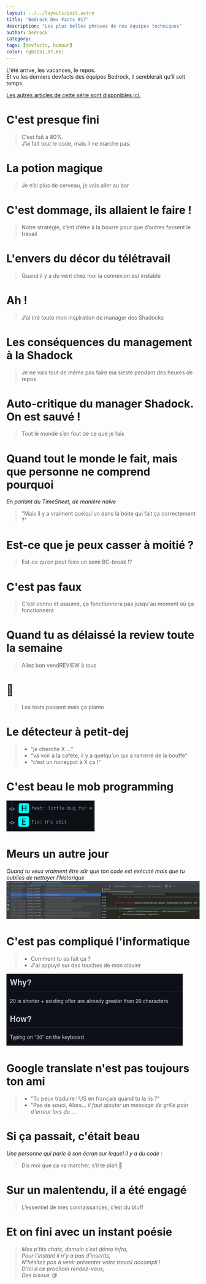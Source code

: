 ```yaml
---
layout: ../../layouts/post.astro
title: "Bedrock Dev Facts #17"
description: "Les plus belles phrases de nos équipes techniques"
author: bedrock 
category: 
tags: [devfacts, humour]
color: rgb(251,87,66)
---
```


L'été arrive, les vacances, le repos.  
Et vu les derniers devfacts des équipes Bedrock, il semblerait qu'il soit temps.

[Les autres articles de cette série sont disponibles ici.](/tags/#devfacts)

# C'est presque fini

> C’est fait à 80%.  
> J’ai fait tout le code, mais il ne marche pas.

# La potion magique

> Je n’ai plus de cerveau, je vais aller au bar

# C'est dommage, ils allaient le faire !

> Notre stratégie, c’est d’être à la bourre pour que d’autres fassent le travail

# L'envers du décor du télétravail

> Quand il y a du vent chez moi la connexion est instable

# Ah !

> J’ai tiré toute mon inspiration de manager des Shadocks

# Les conséquences du management à la Shadock

> Je ne vais tout de même pas faire ma sieste pendant des heures de repos

# Auto-critique du manager Shadock. On est sauvé !

> Tout le monde s’en fout de ce que je fais

# Quand tout le monde le fait, mais que personne ne comprend pourquoi

*En parlant du TimeSheet, de manière naïve*
> "Mais il y a vraiment quelqu'un dans la boite qui fait ça correctement ?"

# Est-ce que je peux casser à moitié ?

> Est-ce qu’on peut faire un semi BC-break ⁉️

# C'est pas faux

> C'est connu et assumé, ça fonctionnera pas jusqu'au moment où ça fonctionnera

# Quand tu as délaissé la review toute la semaine

> Allez bon vendREVIEW à tous

# 🤔

>  Les tests passent mais ça plante

# Le détecteur à petit-dej

> - “je cherche X ...”
> - “va voir à la cafete, il y a quelqu’un qui a ramené de la bouffe”
> - “c’est un honeypot à X ça !”

# C'est beau le mob programming

![Image d'un commit de H disant "little bug for E", puis d'un commit de E disant "fix H's shit](/images/posts/dev-facts-17/mob-programming.png)

# Meurs un autre jour

*Quand tu veux vraiment être sûr que ton code est exécuté mais que tu oublies de nettoyer l'historique*
![Image du code PHP d'un commit où il reste un `die('HEEEEERE')](/images/posts/dev-facts-17/die-to-test.png)

# C'est pas compliqué l'informatique

> * Comment tu as fait ça ?
> * J'ai appuyé sur des touches de mon clavier

![Image d'un ticket où le développeur indique qu'il a changé une valeur de 20 à 30 en expliquant le "comment" par "en appuyant sur le clavier"](/images/posts/dev-facts-17/type-30-keyboard.png)

# Google translate n'est pas toujours ton ami

> - "Tu peux traduire l'US en français quand tu la lis ?"
> - "Pas de souci, Alors... *il faut ajouter un message de grille pain d'erreur lors du ...*

# Si ça passait, c'était beau

*Une personne qui parle à son écran sur lequel il y a du code :*
> Dis moi que ça va marcher, s’il te plait 🙏

# Sur un malentendu, il a été engagé

> L’essentiel de mes connaissances, c’est du bluff

# Et on fini avec un instant poésie

> *Mes p’tits chats, demain c’est démo infra,*  
> *Pour l’instant il n’y a pas d’inscrits,*  
> *N’hésitez pas à venir présenter votre travail accompli !*  
> *D’ici à ce prochain rendez-vous,*  
> *Des bisous 😘*